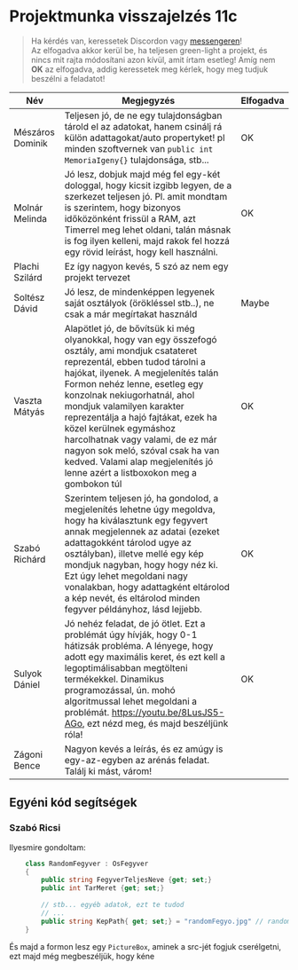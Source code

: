 # Projektmunka visszajelzés 11c

> Ha kérdés van, keressetek Discordon vagy [messengeren](https://www.messenger.com/t/kerteszgabor.official)!  
> Az elfogadva akkor kerül be, ha teljesen green-light a projekt, és nincs mit rajta módosítani azon kívül, amit írtam esetleg! 
> Amíg nem **OK** az elfogadva, addig keressetek meg kérlek, hogy meg tudjuk beszélni a feladatot!

|Név   	|Megjegyzés   	|Elfogadva   	|
|---	|---	|---	|
|Mészáros Dominik   	|Teljesen jó, de ne egy tulajdonságban tárold el az adatokat, hanem csinálj rá külön adattagokat/auto propertyket! pl minden szoftvernek van `public int MemoriaIgeny{}` tulajdonsága, stb...   	| OK  	|
|Molnár Melinda   	    |Jó lesz, dobjuk majd még fel egy-két dologgal, hogy kicsit izgibb legyen, de a szerkezet teljesen jó. Pl. amit mondtam is szerintem, hogy bizonyos időközönként frissül a RAM, azt Timerrel meg lehet oldani, talán másnak is fog ilyen kelleni, majd rakok fel hozzá egy rövid leírást, hogy kell használni.   	|  OK 	|
|Plachi Szilárd   	    |Ez így nagyon kevés, 5 szó az nem egy projekt tervezet  	|   	|
|Soltész Dávid   	    |Jó lesz, de mindenképpen legyenek saját osztályok (örökléssel stb..), ne csak a már megírtakat használd   	| Maybe  	|
|Vaszta Mátyás   	    |Alapötlet jó, de bővítsük ki még olyanokkal, hogy van egy összefogó osztály, ami mondjuk csatateret reprezentál, ebben tudod tárolni a hajókat, ilyenek. A megjelenítés talán Formon nehéz lenne, esetleg egy konzolnak nekiugorhatnál, ahol mondjuk valamilyen karakter reprezentálja a hajó fajtákat, ezek ha közel kerülnek egymáshoz harcolhatnak vagy valami, de ez már nagyon sok meló, szóval csak ha van kedved. Valami alap megjelenítés jó lenne azért a listboxokon meg a gombokon túl    	| OK  	|
|Szabó Richárd   	|Szerintem teljesen jó, ha gondolod, a megjelenítés lehetne úgy megoldva, hogy ha kiválasztunk egy fegyvert annak megjelennek az adatai (ezeket adattagokként tárolod ugye az osztályban), illetve mellé egy kép mondjuk nagyban, hogy hogy néz ki. Ezt úgy lehet megoldani nagy vonalakban, hogy adattagként eltárolod a kép nevét, és eltárolod minden fegyver példányhoz, lásd lejjebb.  |OK   	|
|Sulyok Dániel   |Jó nehéz feladat, de jó ötlet. Ezt a problémát úgy hívják, hogy 0-1 hátizsák probléma. A lényege, hogy adott egy maximális keret, és ezt kell a legoptimálisabban megtölteni termékekkel. Dinamikus programozással, ún. mohó algoritmussal lehet megoldani a problémát. https://youtu.be/8LusJS5-AGo, ezt nézd meg, és majd beszéljünk róla!   |OK   |
|Zágoni Bence   |Nagyon kevés a leírás, és ez amúgy is egy-az-egyben az arénás feladat. Találj ki mást, várom!   |   |

## Egyéni kód segítségek

### Szabó Ricsi

Ilyesmire gondoltam:
```cs
    class RandomFegyver : OsFegyver
    {
        public string FegyverTeljesNeve {get; set;}
        public int TarMeret {get; set;}
        
        // stb... egyéb adatok, ezt te tudod
        // ...
        public string KepPath{ get; set;} = "randomFegyo.jpg" // randomFegyo.jpg meg benne van a debugban
    }
```
És majd a formon lesz egy `PictureBox`, aminek a src-jét fogjuk cserélgetni, ezt majd még megbeszéljük, hogy kéne